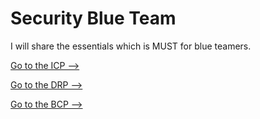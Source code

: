 # Security Blue Team
I will share the essentials which is MUST for blue teamers.

[Go to the ICP -->](./Incident%20Response%20Plan/README.md)

[Go to the DRP -->](./Disaster%20Recovery%20Plan/README.md)

[Go to the BCP -->](./Business%20Continuity%20Plan/README.md)

